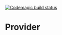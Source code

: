 [![Codemagic build status](https://api.codemagic.io/apps/5d3ab50f2322c4000c1544eb/5d3ab9352322c40008faff3f/status_badge.svg)](https://codemagic.io/apps/5d3ab50f2322c4000c1544eb/5d3ab9352322c40008faff3f/latest_build)

# Provider